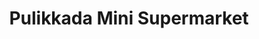 ---
title: "Pulikkada Mini Supermarket"
url: /thazhekkode/pulikkada-mini-supermarket/
shop: Supermarkt
---